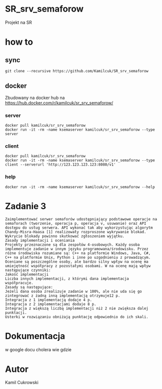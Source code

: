 # SR_srv_semaforow
Projekt na SR

# how to

## sync

```
git clone --recursive https://github.com/Kamilcuk/SR_srv_semaforow
```

## docker

Zbudowany na docker hub na https://hub.docker.com/r/kamilcuk/sr_srv_semaforow/  

### server

```
docker pull kamilcuk/sr_srv_semaforow
docker run -it -rm -name ksemaserver kamilcuk/sr_srv_semaforow --type server
```

### client

```
docker pull kamilcuk/sr_srv_semaforow
docker run -it -rm -name ksemaserver kamilcuk/sr_srv_semaforow --type client --serverurl 'http://123.123.123.123:8080/v1'
```

### help

```
docker run -it -rm -name ksemaserver kamilcuk/sr_srv_semaforow --help
```

# Zadanie 3 

```
Zaimplementować serwer semaforów udostępniający podstawowe operacje na semaforach (tworzenie, operacja p, operacja v, usuwanie) oraz API dostępu do usług serwera. API wykonać tak aby wykorzystując algorytm Chandy-Misra-Haasa [1] realizowały rozproszone wykrywanie blokad. Wykrycie blokady powinno skutkować zgłoszeniem wyjątku.
Zasady implementacji i oceniania
Projekty przeznaczone są dla zespołów 4-osobowych. Każdy osoba implementuje zadanie w innym języku programowana/środowisku. Przez różne środowiska rozumiane są: C++ na platformie Windows, Java, C#, C++ na platformie Unix, Python i inne po uzgodnieniu z prowadzącym.
Oceniane są poszczególne osoby, ale bardzo silny wpływ na ocenę ma umiejętność współpracy z pozostałymi osobami. W na ocenę mają wpływ następujące czynniki:
Jakość implementacji
Liczba innych implementacji, z którymi dana implementacja współpracuje.
Zasady są następujące:
Jeżeli dana osoba zrealizuje zadanie w 100%, ale nie uda się go zintegrować z żadną inną implementacją otrzymuje12 p.
Integracja z 1 implementacją dodaje 4 p.
Integracja z 2 implementacjami dodaje 8 p.
Integracja z większą liczbą implementacji niż 2 nie zwiększa dalej punktacji.
Usterki w rozwiązaniu obniżają punktację odpowiednio do ich skali.
```

# Dokumentacja
w google docu cholera wie gdzie

# Autor
Kamil Cukrowski
